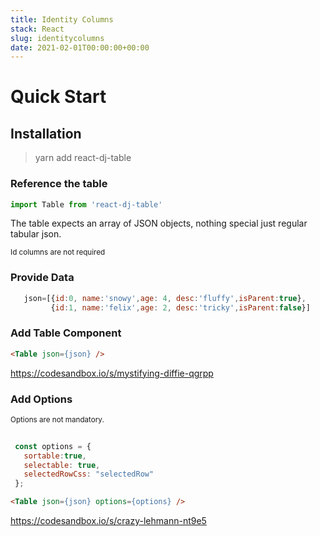 ```yaml
---
title: Identity Columns
stack: React
slug: identitycolumns
date: 2021-02-01T00:00:00+00:00
---
```

# Quick Start

## Installation

>yarn add react-dj-table

### Reference the table
```js
import Table from 'react-dj-table'
```
The table expects an array of JSON objects, nothing special just regular tabular json.

<sub>Id columns are not required</sub>


### Provide Data
 ```js
    json=[{id:0, name:'snowy',age: 4, desc:'fluffy',isParent:true},
          {id:1, name:'felix',age: 2, desc:'tricky',isParent:false}]
```
### Add Table Component
```html
<Table json={json} />
```

https://codesandbox.io/s/mystifying-diffie-qgrpp

### Add Options
<sub>Options are not mandatory.</sub>

 ```js
  
  const options = {
    sortable:true,
    selectable: true,
    selectedRowCss: "selectedRow"
  };

```
```html
<Table json={json} options={options} />
```

https://codesandbox.io/s/crazy-lehmann-nt9e5

